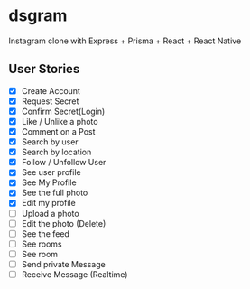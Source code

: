 # dsgram

Instagram clone with Express + Prisma + React + React Native

## User Stories

- [x] Create Account
- [x] Request Secret
- [x] Confirm Secret(Login)
- [x] Like / Unlike a photo
- [x] Comment on a Post
- [x] Search by user
- [x] Search by location
- [x] Follow / Unfollow User
- [x] See user profile
- [x] See My Profile
- [x] See the full photo
- [x] Edit my profile
- [ ] Upload a photo
- [ ] Edit the photo (Delete)
- [ ] See the feed
- [ ] See rooms
- [ ] See room
- [ ] Send private Message
- [ ] Receive Message (Realtime)
